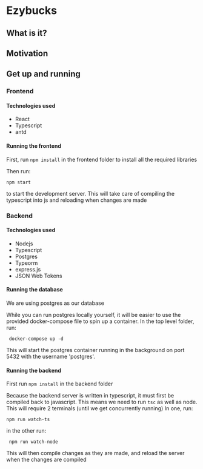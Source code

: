 # Ezybucks

## What is it?

## Motivation

## Get up and running

### Frontend

#### Technologies used

- React
- Typescript
- antd

#### Running the frontend

First, run `npm install` in the frontend folder to install all the required libraries

Then run:

``` npm start ```

to start the development server. This will take care of compiling the typescript into js and reloading when changes are made

### Backend

#### Technologies used

- Nodejs
- Typescript
- Postgres
- Typeorm
- express.js
- JSON Web Tokens

#### Running the database

We are using postgres as our database

While you can run postgres locally yourself, it will be easier to use the provided docker-compose file to spin up a container.
In the top level folder, run:

``` docker-compose up -d```

This will start the postgres container running in the background on port 5432 with the username 'postgres'.

#### Running the backend

First run `npm install` in the backend folder

Because the backend server is written in typescript, it must first be compiled back to javascript. This means we need to run `tsc` as well as node.
This will require 2 terminals (until we get concurrently running)
In one, run:

``` npm run watch-ts ```

in the other run:

``` npm run watch-node```

This will then compile changes as they are made, and reload the server when the changes are compiled
